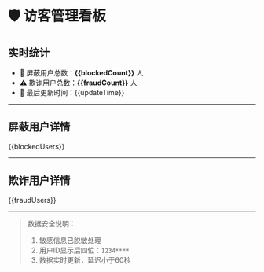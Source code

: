 # 🛡️ 访客管理看板

<div class="stats-box">

## 实时统计
- 🚫 屏蔽用户总数：**{{blockedCount}}** 人  
- ⚠️ 欺诈用户总数：**{{fraudCount}}** 人  
- 📅 最后更新时间：{{updateTime}}

</div>

---

## 屏蔽用户详情
{{blockedUsers}}

---

## 欺诈用户详情 
{{fraudUsers}}

---

> 数据安全说明：
> 1. 敏感信息已脱敏处理
> 2. 用户ID显示后四位：`1234****`
> 3. 数据实时更新，延迟小于60秒
